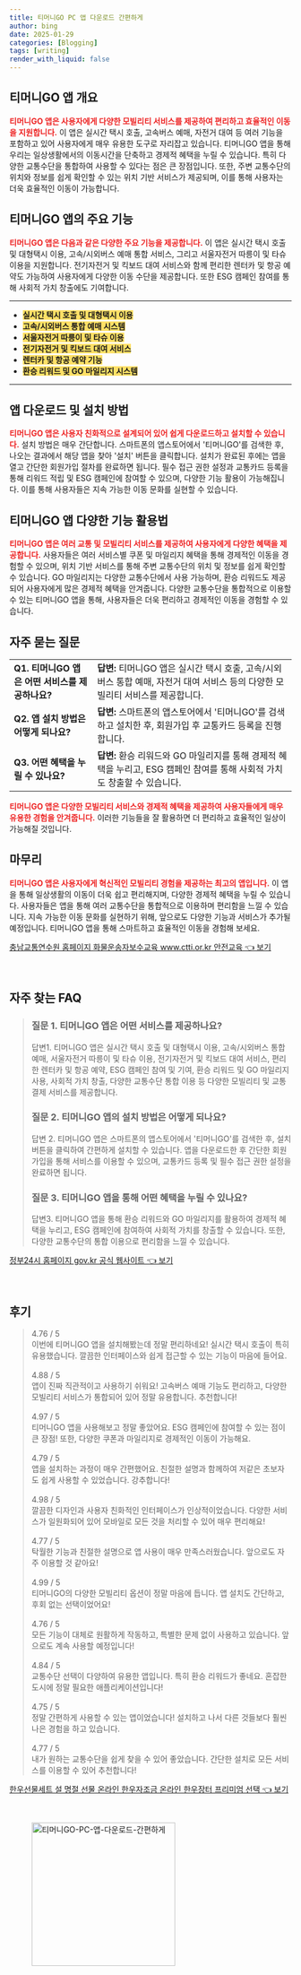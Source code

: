 ```yaml
---
title: 티머니GO PC 앱 다운로드 간편하게
author: bing
date: 2025-01-29
categories: [Blogging]
tags: [writing]
render_with_liquid: false
---
```



<h2 id='티머니GO앱개요'>티머니GO 앱 개요</h2>

<p><b><span style="color: #ee2323;">티머니GO 앱은 사용자에게 다양한 모빌리티 서비스를 제공하여 편리하고 효율적인 이동을 지원합니다.</span></b> 이 앱은 실시간 택시 호출, 고속버스 예매, 자전거 대여 등 여러 기능을 포함하고 있어 사용자에게 매우 유용한 도구로 자리잡고 있습니다. 티머니GO 앱을 통해 우리는 일상생활에서의 이동시간을 단축하고 경제적 혜택을 누릴 수 있습니다. 특히 다양한 교통수단을 통합하여 사용할 수 있다는 점은 큰 장점입니다. 또한, 주변 교통수단의 위치와 정보를 쉽게 확인할 수 있는 위치 기반 서비스가 제공되며, 이를 통해 사용자는 더욱 효율적인 이동이 가능합니다.</p>

<h2 id='주요기능'>티머니GO 앱의 주요 기능</h2>

<p><b><span style="color: #ee2323;">티머니GO 앱은 다음과 같은 다양한 주요 기능을 제공합니다.</span></b> 이 앱은 실시간 택시 호출 및 대형택시 이용, 고속/시외버스 예매 통합 서비스, 그리고 서울자전거 따릉이 및 타슈 이용을 지원합니다. 전기자전거 및 킥보드 대여 서비스와 함께 편리한 렌터카 및 항공 예약도 가능하여 사용자에게 다양한 이동 수단을 제공합니다. 또한 ESG 캠페인 참여를 통해 사회적 가치 창출에도 기여합니다.</p>

<hr />

<ul>
    <li><b><span style="background-color: #ffe066;">실시간 택시 호출 및 대형택시 이용</span></b></li>
    <li><b><span style="background-color: #ffe066;">고속/시외버스 통합 예매 시스템</span></b></li>
    <li><b><span style="background-color: #ffe066;">서울자전거 따릉이 및 타슈 이용</span></b></li>
    <li><b><span style="background-color: #ffe066;">전기자전거 및 킥보드 대여 서비스</span></b></li>
    <li><b><span style="background-color: #ffe066;">렌터카 및 항공 예약 기능</span></b></li>
    <li><b><span style="background-color: #ffe066;">환승 리워드 및 GO 마일리지 시스템</span></b></li>
</ul>

<hr />

<h2 id='앱다운로드및설치'>앱 다운로드 및 설치 방법</h2>

<p><b><span style="color: #ee2323;">티머니GO 앱은 사용자 친화적으로 설계되어 있어 쉽게 다운로드하고 설치할 수 있습니다.</span></b> 설치 방법은 매우 간단합니다. 스마트폰의 앱스토어에서 '티머니GO'를 검색한 후, 나오는 결과에서 해당 앱을 찾아 '설치' 버튼을 클릭합니다. 설치가 완료된 후에는 앱을 열고 간단한 회원가입 절차를 완료하면 됩니다. 필수 접근 권한 설정과 교통카드 등록을 통해 리워드 적립 및 ESG 캠페인에 참여할 수 있으며, 다양한 기능 활용이 가능해집니다. 이를 통해 사용자들은 지속 가능한 이동 문화를 실현할 수 있습니다.</p>

<h2 id='다양한기능활용법'>티머니GO 앱 다양한 기능 활용법</h2>

<p><b><span style="color: #ee2323;">티머니GO 앱은 여러 교통 및 모빌리티 서비스를 제공하여 사용자에게 다양한 혜택을 제공합니다.</span></b> 사용자들은 여러 서비스별 쿠폰 및 마일리지 혜택을 통해 경제적인 이동을 경험할 수 있으며, 위치 기반 서비스를 통해 주변 교통수단의 위치 및 정보를 쉽게 확인할 수 있습니다. GO 마일리지는 다양한 교통수단에서 사용 가능하며, 환승 리워드도 제공되어 사용자에게 많은 경제적 혜택을 안겨줍니다. 다양한 교통수단을 통합적으로 이용할 수 있는 티머니GO 앱을 통해, 사용자들은 더욱 편리하고 경제적인 이동을 경험할 수 있습니다.</p>

<h2 id='자주묻는질문'>자주 묻는 질문</h2>

<table>
    <tr>
        <td><b>Q1. 티머니GO 앱은 어떤 서비스를 제공하나요?</b></td>
        <td><b>답변:</b> 티머니GO 앱은 실시간 택시 호출, 고속/시외버스 통합 예매, 자전거 대여 서비스 등의 다양한 모빌리티 서비스를 제공합니다.</td>
    </tr>
    <tr>
        <td><b>Q2. 앱 설치 방법은 어떻게 되나요?</b></td>
        <td><b>답변:</b> 스마트폰의 앱스토어에서 '티머니GO'를 검색하고 설치한 후, 회원가입 후 교통카드 등록을 진행합니다.</td>
    </tr>
    <tr>
        <td><b>Q3. 어떤 혜택을 누릴 수 있나요?</b></td>
        <td><b>답변:</b> 환승 리워드와 GO 마일리지를 통해 경제적 혜택을 누리고, ESG 캠페인 참여를 통해 사회적 가치도 창출할 수 있습니다.</td>
    </tr>
</table>

<p><b><span style="color: #ee2323;">티머니GO 앱은 다양한 모빌리티 서비스와 경제적 혜택을 제공하여 사용자들에게 매우 유용한 경험을 안겨줍니다.</span></b> 이러한 기능들을 잘 활용하면 더 편리하고 효율적인 일상이 가능해질 것입니다.</p>

<h2 id='마무리'>마무리</h2>

<p><b><span style="color: #ee2323;">티머니GO 앱은 사용자에게 혁신적인 모빌리티 경험을 제공하는 최고의 앱입니다.</span></b> 이 앱을 통해 일상생활의 이동이 더욱 쉽고 편리해지며, 다양한 경제적 혜택을 누릴 수 있습니다. 사용자들은 앱을 통해 여러 교통수단을 통합적으로 이용하며 편리함을 느낄 수 있습니다. 지속 가능한 이동 문화를 실현하기 위해, 앞으로도 다양한 기능과 서비스가 추가될 예정입니다. 티머니GO 앱을 통해 스마트하고 효율적인 이동을 경험해 보세요.</p>


<p><a class="click-button" title="충남교통연수원 홈페이지 화물운송자보수교육 www.ctti.or.kr 안전교육" href="https://somered.github.io/posts/%EC%B6%A9%EB%82%A8%EA%B5%90%ED%86%B5%EC%97%B0%EC%88%98%EC%9B%90-%ED%99%88%ED%8E%98%EC%9D%B4%EC%A7%80-%ED%99%94%EB%AC%BC%EC%9A%B4%EC%86%A1%EC%9E%90%EB%B3%B4%EC%88%98%EA%B5%90%EC%9C%A1-www.ctti.or.kr-%EC%95%88%EC%A0%84%EA%B5%90%EC%9C%A1/" rel="dofollow">충남교통연수원 홈페이지 화물운송자보수교육 www.ctti.or.kr 안전교육 👈 보기</a></p><br>
<h2 id='자주_찾는_FAQ'>자주 찾는 FAQ</h2>
<div itemscope="" itemtype="https://schema.org/FAQPage">
<blockquote>
<div itemscope="" itemprop="mainEntity" itemtype="https://schema.org/Question">
<h3 itemprop="name">질문 1. 티머니GO 앱은 어떤 서비스를 제공하나요?</h3>
<div itemscope="" itemprop="acceptedAnswer" itemtype="https://schema.org/Answer">
<span itemprop="text">
<p>답변1. 티머니GO 앱은 실시간 택시 호출 및 대형택시 이용, 고속/시외버스 통합 예매, 서울자전거 따릉이 및 타슈 이용, 전기자전거 및 킥보드 대여 서비스, 편리한 렌터카 및 항공 예약, ESG 캠페인 참여 및 기여, 환승 리워드 및 GO 마일리지 사용, 사회적 가치 창출, 다양한 교통수단 통합 이용 등 다양한 모빌리티 및 교통 결제 서비스를 제공합니다.</p>
</span>
</div>
</div>
<div itemscope="" itemprop="mainEntity" itemtype="https://schema.org/Question">
<h3 itemprop="name">질문 2. 티머니GO 앱의 설치 방법은 어떻게 되나요?</h3>
<div itemscope="" itemprop="acceptedAnswer" itemtype="https://schema.org/Answer">
<span itemprop="text">
<p>답변 2. 티머니GO 앱은 스마트폰의 앱스토어에서 '티머니GO'를 검색한 후, 설치 버튼을 클릭하여 간편하게 설치할 수 있습니다. 앱을 다운로드한 후 간단한 회원가입을 통해 서비스를 이용할 수 있으며, 교통카드 등록 및 필수 접근 권한 설정을 완료하면 됩니다.</p>
</span>
</div>
</div>
<div itemscope="" itemprop="mainEntity" itemtype="https://schema.org/Question">
<h3 itemprop="name">질문 3. 티머니GO 앱을 통해 어떤 혜택을 누릴 수 있나요?</h3>
<div itemscope="" itemprop="acceptedAnswer" itemtype="https://schema.org/Answer">
<span itemprop="text">
<p>답변3. 티머니GO 앱을 통해 환승 리워드와 GO 마일리지를 활용하여 경제적 혜택을 누리고, ESG 캠페인에 참여하여 사회적 가치를 창출할 수 있습니다. 또한, 다양한 교통수단의 통합 이용으로 편리함을 느낄 수 있습니다.</p>
</span>
</div>
</div>
</blockquote>
</div>
<p><a class="click-button" title="정부24시 홈페이지 gov.kr 공식 웹사이트" href="https://somered.github.io/posts/%EC%A0%95%EB%B6%8024%EC%8B%9C-%ED%99%88%ED%8E%98%EC%9D%B4%EC%A7%80-gov.kr-%EA%B3%B5%EC%8B%9D-%EC%9B%B9%EC%82%AC%EC%9D%B4%ED%8A%B8/" rel="dofollow">정부24시 홈페이지 gov.kr 공식 웹사이트 👈 보기</a></p><br>
<h2 id='후기'>후기</h2>
<div itemscope itemtype="https://schema.org/Product">
  <blockquote>
  <div itemprop="review" itemscope itemtype="https://schema.org/Review">
      <div itemprop="reviewRating" itemscope itemtype="https://schema.org/Rating"> <span itemprop="ratingValue">4.76</span> / <span itemprop="bestRating">5</span> </div>
      <span itemprop="reviewBody">이번에 티머니GO 앱을 설치해봤는데 정말 편리하네요! 실시간 택시 호출이 특히 유용했습니다. 깔끔한 인터페이스와 쉽게 접근할 수 있는 기능이 마음에 들어요.</span>
  </div>
  <br>
  <div itemprop="review" itemscope itemtype="https://schema.org/Review">
      <div itemprop="reviewRating" itemscope itemtype="https://schema.org/Rating"> <span itemprop="ratingValue">4.88</span> / <span itemprop="bestRating">5</span> </div>
      <span itemprop="reviewBody">앱이 진짜 직관적이고 사용하기 쉬워요! 고속버스 예매 기능도 편리하고, 다양한 모빌리티 서비스가 통합되어 있어 정말 유용합니다. 추천합니다!</span>
  </div>
  <br>
  <div itemprop="review" itemscope itemtype="https://schema.org/Review">
      <div itemprop="reviewRating" itemscope itemtype="https://schema.org/Rating"> <span itemprop="ratingValue">4.97</span> / <span itemprop="bestRating">5</span> </div>
      <span itemprop="reviewBody">티머니GO 앱을 사용해보고 정말 좋았어요. ESG 캠페인에 참여할 수 있는 점이 큰 장점! 또한, 다양한 쿠폰과 마일리지로 경제적인 이동이 가능해요.</span>
  </div>
  <br>
  <div itemprop="review" itemscope itemtype="https://schema.org/Review">
      <div itemprop="reviewRating" itemscope itemtype="https://schema.org/Rating"> <span itemprop="ratingValue">4.79</span> / <span itemprop="bestRating">5</span> </div>
      <span itemprop="reviewBody">앱을 설치하는 과정이 매우 간편했어요. 친절한 설명과 함께하여 저같은 초보자도 쉽게 사용할 수 있었습니다. 강추합니다!</span>
  </div>
  <br>
  <div itemprop="review" itemscope itemtype="https://schema.org/Review">
      <div itemprop="reviewRating" itemscope itemtype="https://schema.org/Rating"> <span itemprop="ratingValue">4.98</span> / <span itemprop="bestRating">5</span> </div>
      <span itemprop="reviewBody">깔끔한 디자인과 사용자 친화적인 인터페이스가 인상적이었습니다. 다양한 서비스가 일원화되어 있어 모바일로 모든 것을 처리할 수 있어 매우 편리해요!</span>
  </div>
  <br>
  <div itemprop="review" itemscope itemtype="https://schema.org/Review">
      <div itemprop="reviewRating" itemscope itemtype="https://schema.org/Rating"> <span itemprop="ratingValue">4.77</span> / <span itemprop="bestRating">5</span> </div>
      <span itemprop="reviewBody">탁월한 기능과 친절한 설명으로 앱 사용이 매우 만족스러웠습니다. 앞으로도 자주 이용할 것 같아요!</span>
  </div>
  <br>
  <div itemprop="review" itemscope itemtype="https://schema.org/Review">
      <div itemprop="reviewRating" itemscope itemtype="https://schema.org/Rating"> <span itemprop="ratingValue">4.99</span> / <span itemprop="bestRating">5</span> </div>
      <span itemprop="reviewBody">티머니GO의 다양한 모빌리티 옵션이 정말 마음에 듭니다. 앱 설치도 간단하고, 후회 없는 선택이었어요!</span>
  </div>
  <br>
  <div itemprop="review" itemscope itemtype="https://schema.org/Review">
      <div itemprop="reviewRating" itemscope itemtype="https://schema.org/Rating"> <span itemprop="ratingValue">4.76</span> / <span itemprop="bestRating">5</span> </div>
      <span itemprop="reviewBody">모든 기능이 대체로 원활하게 작동하고, 특별한 문제 없이 사용하고 있습니다. 앞으로도 계속 사용할 예정입니다!</span>
  </div>
  <br>
  <div itemprop="review" itemscope itemtype="https://schema.org/Review">
      <div itemprop="reviewRating" itemscope itemtype="https://schema.org/Rating"> <span itemprop="ratingValue">4.84</span> / <span itemprop="bestRating">5</span> </div>
      <span itemprop="reviewBody">교통수단 선택이 다양하여 유용한 앱입니다. 특히 환승 리워드가 좋네요. 혼잡한 도시에 정말 필요한 애플리케이션입니다!</span>
  </div>
  <br>
  <div itemprop="review" itemscope itemtype="https://schema.org/Review">
      <div itemprop="reviewRating" itemscope itemtype="https://schema.org/Rating"> <span itemprop="ratingValue">4.75</span> / <span itemprop="bestRating">5</span> </div>
      <span itemprop="reviewBody">정말 간편하게 사용할 수 있는 앱이었습니다! 설치하고 나서 다른 것들보다 훨씬 나은 경험을 하고 있습니다.</span>
  </div>
  <br>
  <div itemprop="review" itemscope itemtype="https://schema.org/Review">
      <div itemprop="reviewRating" itemscope itemtype="https://schema.org/Rating"> <span itemprop="ratingValue">4.77</span> / <span itemprop="bestRating">5</span> </div>
      <span itemprop="reviewBody">내가 원하는 교통수단을 쉽게 찾을 수 있어 좋았습니다. 간단한 설치로 모든 서비스를 이용할 수 있어 추천합니다!</span>
  </div>
  </blockquote>
</div>
<p><a class="click-button" title="한우선물세트 설 명절 선물 온라인 한우자조금 온라인 한우장터 프리미엄 선택" href="https://somered.github.io/posts/%ED%95%9C%EC%9A%B0%EC%84%A0%EB%AC%BC%EC%84%B8%ED%8A%B8-%EC%84%A4-%EB%AA%85%EC%A0%88-%EC%84%A0%EB%AC%BC-%EC%98%A8%EB%9D%BC%EC%9D%B8-%ED%95%9C%EC%9A%B0%EC%9E%90%EC%A1%B0%EA%B8%88-%EC%98%A8%EB%9D%BC%EC%9D%B8-%ED%95%9C%EC%9A%B0%EC%9E%A5%ED%84%B0-%ED%94%84%EB%A6%AC%EB%AF%B8%EC%97%84-%EC%84%A0%ED%83%9D/" rel="dofollow">한우선물세트 설 명절 선물 온라인 한우자조금 온라인 한우장터 프리미엄 선택 👈 보기</a></p><br>
<figure class="image"><img src="https://somered.github.io/assets/img/thumbnail/티머니GO-PC-앱-다운로드-간편하게.webp" alt="티머니GO-PC-앱-다운로드-간편하게" width="256" height="256"></figure>